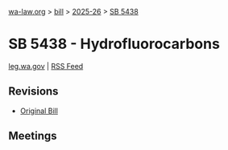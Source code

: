 [wa-law.org](/) > [bill](/bill/) > [2025-26](/bill/2025-26/) > [SB 5438](/bill/2025-26/sb/5438/)

# SB 5438 - Hydrofluorocarbons
[leg.wa.gov](https://app.leg.wa.gov/billsummary?BillNumber=5438&Year=2025&Initiative=false) | [RSS Feed](./rss.xml)

## Revisions
* [Original Bill](1/)

## Meetings